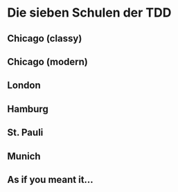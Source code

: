 # Die sieben Schulen der TDD

## Chicago (classy) 

## Chicago (modern)

## London

## Hamburg

## St. Pauli

## Munich

## As if you meant it...